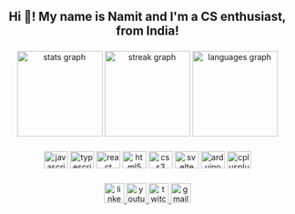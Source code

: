 <h2 align="center">Hi 👋! My name is Namit and I'm a CS enthusiast, from India!</h2>

###

<div align="center">
  <img src="https://github-readme-stats.vercel.app/api?username=NamitBhutani&hide_title=false&hide_rank=true&show_icons=true&include_all_commits=true&count_private=true&disable_animations=false&theme=github_dark&locale=en&hide_border=true" height="150" alt="stats graph"  />
  <img src="https://streak-stats.demolab.com?user=NamitBhutani&locale=en&mode=daily&theme=github_dark&hide_border=true&border_radius=5" height="150" alt="streak graph"  />
  <img src="https://github-readme-stats.vercel.app/api/top-langs?username=NamitBhutani&locale=en&hide_title=false&layout=compact&card_width=320&langs_count=5&theme=github_dark&hide_border=true" height="150" alt="languages graph"  />
</div>

###

<div align="center">
  <img src="https://cdn.jsdelivr.net/gh/devicons/devicon/icons/javascript/javascript-original.svg" height="30" width="42" alt="javascript logo"  />
  <img src="https://cdn.jsdelivr.net/gh/devicons/devicon/icons/typescript/typescript-plain.svg" height="30" width="42" alt="typescript logo"  />
  <img src="https://cdn.jsdelivr.net/gh/devicons/devicon/icons/react/react-original.svg" height="30" width="42" alt="react logo"  />
  <img src="https://cdn.jsdelivr.net/gh/devicons/devicon/icons/html5/html5-original.svg" height="30" width="42" alt="html5 logo"  />
  <img src="https://cdn.jsdelivr.net/gh/devicons/devicon/icons/css3/css3-original.svg" height="30" width="42" alt="css3 logo"  />
  <img src="https://cdn.jsdelivr.net/gh/devicons/devicon/icons/svelte/svelte-original.svg" height="30" width="42" alt="svelte logo"  />
  <img src="https://cdn.jsdelivr.net/gh/devicons/devicon/icons/arduino/arduino-original.svg" height="30" width="42" alt="arduino logo"  />
  <img src="https://cdn.jsdelivr.net/gh/devicons/devicon/icons/cplusplus/cplusplus-original.svg" height="30" width="42" alt="cplusplus logo"  />
</div>

###

<div align="center">
  <a href="https://www.linkedin.com/in/namit-bhutani-451939225/" target="_blank">
    <img src="https://img.shields.io/static/v1?message=LinkedIn&logo=linkedin&label=&color=0077B5&logoColor=white&labelColor=&style=for-the-badge" height="35" alt="linkedin logo"  />
  </a>
  <a href="https://www.youtube.com/channel/UC7YEN3MyL9EMMdWp-LdQU0w" target="_blank">
    <img src="https://img.shields.io/static/v1?message=Youtube&logo=youtube&label=&color=FF0000&logoColor=white&labelColor=&style=for-the-badge" height="35" alt="youtube logo"  />
  </a>
  <a href="https://www.twitch.tv/intellomaniac_" target="_blank">
    <img src="https://img.shields.io/static/v1?message=Twitch&logo=twitch&label=&color=9146FF&logoColor=white&labelColor=&style=for-the-badge" height="35" alt="twitch logo"  />
  </a>
  <a href="https://mail.google.com/mail/u/0/?fs=1&to=namit.bhut@gmail.com&tf=cm" target="_blank">
    <img src="https://img.shields.io/static/v1?message=Gmail&logo=gmail&label=&color=D14836&logoColor=white&labelColor=&style=for-the-badge" height="35" alt="gmail logo"  />
  </a>
</div>

###
